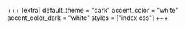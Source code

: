 +++
[extra]
default_theme = "dark"
accent_color = "white"
accent_color_dark = "white"
styles = ["index.css"]
+++

